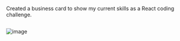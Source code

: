 Created a business card to show my current skills as a React coding challenge.
##
![image](https://github.com/EliGandin/JavaScript-Projects/assets/87780727/aa6fab14-f1f0-4f90-b479-f86d96bf67a4)
